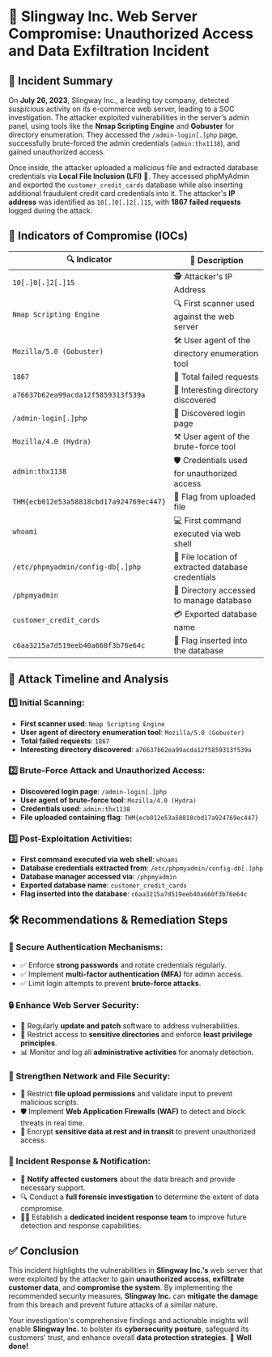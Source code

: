 # 🔴 Slingway Inc. Web Server Compromise: Unauthorized Access and Data Exfiltration Incident

## 📌 Incident Summary
On **July 26, 2023**, Slingway Inc., a leading toy company, detected suspicious activity on its e-commerce web server, leading to a SOC investigation. The attacker exploited vulnerabilities in the server’s admin panel, using tools like the **Nmap Scripting Engine** and **Gobuster** for directory enumeration. They accessed the `/admin-login[.]php` page, successfully brute-forced the admin credentials (`admin:thx1138`), and gained unauthorized access.

Once inside, the attacker uploaded a malicious file and extracted database credentials via **Local File Inclusion (LFI) 🛑**. They accessed phpMyAdmin and exported the `customer_credit_cards` database while also inserting additional fraudulent credit card credentials into it. The attacker's **IP address** was identified as `10[.]0[.]2[.]15`, with **1867 failed requests** logged during the attack.

## 🚨 Indicators of Compromise (IOCs)
| **🔍 Indicator** | **📌 Description** |
|----------------|----------------|
| `10[.]0[.]2[.]15` | 🕵️ Attacker's IP Address |
| `Nmap Scripting Engine` | 🔍 First scanner used against the web server |
| `Mozilla/5.0 (Gobuster)` | 🛠️ User agent of the directory enumeration tool |
| `1867` | 🚫 Total failed requests |
| `a76637b62ea99acda12f5859313f539a` | 📂 Interesting directory discovered |
| `/admin-login[.]php` | 🔑 Discovered login page |
| `Mozilla/4.0 (Hydra)` | ⚒️ User agent of the brute-force tool |
| `admin:thx1138` | 🛡️ Credentials used for unauthorized access |
| `THM{ecb012e53a58818cbd17a924769ec447}` | 🏴 Flag from uploaded file |
| `whoami` | 💻 First command executed via web shell |
| `/etc/phpmyadmin/config-db[.]php` | 📜 File location of extracted database credentials |
| `/phpmyadmin` | 🔗 Directory accessed to manage database |
| `customer_credit_cards` | 💳 Exported database name |
| `c6aa3215a7d519eeb40a660f3b76e64c` | 🚩 Flag inserted into the database |

## 📅 Attack Timeline and Analysis
### 1️⃣ Initial Scanning:
- **First scanner used**: `Nmap Scripting Engine`
- **User agent of directory enumeration tool**: `Mozilla/5.0 (Gobuster)`
- **Total failed requests**: `1867`
- **Interesting directory discovered**: `a76637b62ea99acda12f5859313f539a`

### 2️⃣ Brute-Force Attack and Unauthorized Access:
- **Discovered login page**: `/admin-login[.]php`
- **User agent of brute-force tool**: `Mozilla/4.0 (Hydra)`
- **Credentials used**: `admin:thx1138`
- **File uploaded containing flag**: `THM{ecb012e53a58818cbd17a924769ec447}`

### 3️⃣ Post-Exploitation Activities:
- **First command executed via web shell**: `whoami`
- **Database credentials extracted from**: `/etc/phpmyadmin/config-db[.]php`
- **Database manager accessed via**: `/phpmyadmin`
- **Exported database name**: `customer_credit_cards`
- **Flag inserted into the database**: `c6aa3215a7d519eeb40a660f3b76e64c`

## 🛠️ Recommendations & Remediation Steps
### 🔑 Secure Authentication Mechanisms:
- ✅ Enforce **strong passwords** and rotate credentials regularly.
- ✅ Implement **multi-factor authentication (MFA)** for admin access.
- ✅ Limit login attempts to prevent **brute-force attacks**.

### 🔒 Enhance Web Server Security:
- 🔄 Regularly **update and patch** software to address vulnerabilities.
- 🚧 Restrict access to **sensitive directories** and enforce **least privilege principles**.
- 📊 Monitor and log all **administrative activities** for anomaly detection.

### 🏰 Strengthen Network and File Security:
- 🚫 Restrict **file upload permissions** and validate input to prevent malicious scripts.
- 🛡️ Implement **Web Application Firewalls (WAF)** to detect and block threats in real time.
- 🔐 Encrypt **sensitive data at rest and in transit** to prevent unauthorized access.

### 🚨 Incident Response & Notification:
- 📢 **Notify affected customers** about the data breach and provide necessary support.
- 🔍 Conduct a **full forensic investigation** to determine the extent of data compromise.
- 👨‍💻 Establish a **dedicated incident response team** to improve future detection and response capabilities.

## ✅ Conclusion
This incident highlights the vulnerabilities in **Slingway Inc.'s** web server that were exploited by the attacker to gain **unauthorized access**, **exfiltrate customer data**, and **compromise the system**. By implementing the recommended security measures, **Slingway Inc.** can **mitigate the damage** from this breach and prevent future attacks of a similar nature.

Your investigation's comprehensive findings and actionable insights will enable **Slingway Inc.** to bolster its **cybersecurity posture**, safeguard its customers' trust, and enhance overall **data protection strategies**. 🎯 **Well done!**


